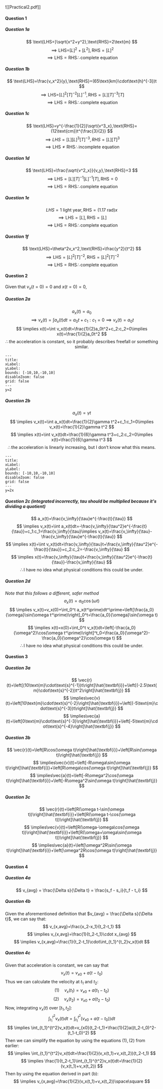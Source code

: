 ![[Practical2.pdf]]

#### Question 1
##### Question 1a
$$
\text{LHS=}\sqrt{x^2+y^2},\text{RHS}=2\text{m}
$$
$$
\implies\text{LHS=}[L]^2+[L^2],\text{RHS}=[L]^2
$$
$$
\implies\text{LHS}=\text{RHS}\therefore\text{complete equation}
$$
##### Question 1b
$$
\text{LHS}=\frac{v_x^2}{y},\text{RHS}=(65\text{km}\cdot\text{h}^{-3})t
$$
$$
\implies \text{LHS=}[L]^2[T]^{-2}[L]^{-1},\text{RHS}=[L][T]^{-3}[T]
$$
$$\implies\text{LHS}=\text{RHS}\therefore\text{complete equation}
$$

##### Question 1c
$$
\text{LHS}=y^{-\frac{1}{2}}\sqrt{v^3_x},\text{RHS}=(12\text{cm})t^{\frac{3}{2}}
$$
$$
\implies LHS=[L][L]^3[T]^{-3},RHS=[L][T]^3
$$
$$
\implies\text{LHS}\ne\text{RHS}\therefore\text{incomplete equation}
$$
##### Question 1d
$$
\text{LHS}=\frac{\sqrt{v^2_x}}{v_y},\text{RHS}=3
$$
$$
\implies\text{LHS}=[L][T]^{-1}[L]^{-1}[T],\text{RHS}=0
$$
$$
\implies\text{LHS}=\text{RHS}\therefore\text{complete equation}
$$
##### Question 1e
$$
LHS=1\text{ light year},\text{RHS}=(1.17\text{ rad})x
$$
$$
\implies\text{LHS}=[L],\text{RHS}=[L]
$$
$$
\implies\text{LHS}=\text{RHS}\therefore\text{complete equation}
$$
##### Question 1f
$$
\text{LHS}=\theta^2v_x^2,\text{RHS}=\frac{y^2}{t^2}
$$
$$
\implies\text{LHS}=[L]^2[T]^{-2},\text{RHS}=[L]^2[T]^{-2}
$$
$$
\implies\text{LHS}=\text{RHS}\therefore\text{complete equation}
$$
#### Question 2
Given that $v_x(t=0)=0$ and $x(t=0)=0$,
##### Question 2a
$$
a_x(t)=a_0
$$
$$
\implies v_x(t)=\int a_x(t)dt=a_0t+c_1:c_1=0\implies v_x(t)=a_0t
$$
$$
\implies x(t)=\int v_x(t)dt=\frac{1}{2}a_0t^2+c_2:c_2=0\implies x(t)=\frac{1}{2}a_0t^2
$$
$$
\therefore\text{the acceleration is constant, so it probably describes freefall or something similar.}
$$

```functionplot
---
title: 
xLabel: 
yLabel: 
bounds: [-10,10,-10,10]
disableZoom: false
grid: false
---
y=2
```

##### Question 2b
$$
a_x(t)=\gamma t
$$
$$
\implies v_x(t)=\int a_x(t)dt=\frac{1}{2}\gamma t^2+c_1:c_1=0\implies v_x(t)=\frac{1}{2}\gamma t^2
$$
$$
\implies x(t)=\int v_x(t)dt=\frac{1}{6}\gamma t^3+c_2:c_2=0\implies x(t)=\frac{1}{6}\gamma t^3
$$
$$
\therefore\text{the acceleration is linearly increasing, but I don't know what this means.}
$$

```functionplot
---
title: 
xLabel: 
yLabel: 
bounds: [-10,10,-10,10]
disableZoom: false
grid: false
---
y=2x
```

##### Question 2c (integrated incorrectly, tau should be multiplied because it's dividing a quotient)
$$
a_x(t)=\frac{v_\infty}{\tau}e^{-\frac{t}{\tau}}
$$
$$
\implies v_x(t)=\int a_x(t)dt=-\frac{v_\infty}{\tau^2}e^{-\frac{t}{\tau}}+c_1:c_1=\frac{v_\infty}{\tau}\implies v_x(t)=\frac{v_\infty}{\tau}-\frac{v_\infty}{\tau}e^{-\frac{t}{\tau}}
$$
$$
\implies x(t)=\int v_x(t)dt=\frac{v_\infty}{\tau}t+\frac{v_\infty}{\tau^2}e^{-\frac{t}{\tau}}+c_2:c_2=-\frac{v_\infty}{\tau}
$$
$$
\implies x(t)=\frac{v_\infty}{\tau}t+\frac{v_\infty}{\tau^2}e^{-\frac{t}{\tau}}-\frac{v_\infty}{\tau}
$$
$$
\therefore\text{I have no idea what physical conditions this could be under.}
$$
##### Question 2d
*Note that this follows a different, safer method*
$$
a_x(t)=a_0\cos(\omega t)
$$
$$
\implies v_x(t)=v_x(0)+\int_0^t a_x(t^\prime)dt^\prime=\left[\frac{a_0}{\omega}\sin(\omega t^\prime)\right]_0^t=\frac{a_0}{\omega}\sin(\omega t)
$$
$$
\implies x(t)=x(0)+\int_0^t v_x(t)dt=\left[-\frac{a_0}{\omega^2}\cos(\omega t^\prime)\right]^t_0=\frac{a_0}{\omega^2}-\frac{a_0}{\omega^2}\cos(\omega t)
$$
$$
\therefore\text{I have no idea what physical conditions this could be under.}
$$
#### Question 3
##### Question 3a
$$
\vec{r}(t)=\left[(10\text{m}\cdot\text{s}^{-1})t\right]\hat{\textbf{i}}+\left[(-2.5\text{m}\cdot\text{s}^{-2})t^2\right]\hat{\textbf{j}}
$$
$$
\implies\vec{v}(t)=\left[10\text{m}\cdot\text{s}^{-2}\right]\hat{\textbf{i}}+\left[(-5\text{m}\cdot\text{s}^{-3})t\right]\hat{\textbf{j}}
$$
$$
\implies\vec{a}(t)=\left[0\text{m}\cdot\text{s}^{-3}\right]\hat{\textbf{i}}+\left[-5\text{m}\cdot\text{s}^{-4}\right]\hat{\textbf{j}}
$$
##### Question 3b
$$
\vec{r}(t)=\left[R\cos(\omega t)\right]\hat{\textbf{i}}+\left[R\sin(\omega t)\right]\hat{\textbf{j}}
$$
$$
\implies\vec{v}(t)=\left[-R\omega\sin(\omega t)\right]\hat{\textbf{i}}+\left[R\omega\cos(\omega t)\right]\hat{\textbf{j}}
$$
$$
\implies\vec{a}(t)=\left[-R\omega^2\cos(\omega t)\right]\hat{\textbf{i}}+\left[-R\omega^2\sin(\omega t)\right]\hat{\textbf{j}}
$$
##### Question 3c
$$
\vec{r}(t)=\left[R(\omega t-\sin(\omega t))\right]\hat{\textbf{i}}+\left[R(\omega t-\cos(\omega t))\right]\hat{\textbf{j}}
$$
$$
\implies\vec{v}(t)=\left[R(\omega-\omega\cos(\omega t))\right]\hat{\textbf{i}}+\left[R(\omega+\omega\sin(\omega t))\right]\hat{\textbf{j}}
$$
$$
\implies\vec{a}(t)=\left[\omega^2R\sin(\omega t)\right]\hat{\textbf{i}}+\left[\omega^2R\cos(\omega t)\right]\hat{\textbf{j}}
$$
#### Question 4
##### Question 4a
$$
v_{avg} = \frac{\Delta s}{\Delta t} = \frac{s_f - s_i}{t_f - t_i} 
$$
##### Question 4b
Given the aforementioned definition that $v_{avg} = \frac{\Delta s}{\Delta t}$, we can say that:
$$
v_{x,avg}=\frac{x_2-x_1}{t_2-t_1}
$$
$$
\implies v_{x,avg}=\frac{1}{t_2-t_1}\cdot x_{avg}
$$
$$
\implies v_{x,avg}=\frac{1}{t_2-t_1}\cdot\int_{t_1}^{t_2}v_x(t)dt
$$
##### Question 4c
Given that acceleration is constant, we can say that
$$
v_x(t)=v_{x0}+a(t-t_0)
$$
Thus we can calculate the velocity at $t_1$ and $t_2$:
$$
(1)\quad v_x(t_1)=v_{x0}+a(t_1-t_0)
$$
$$
(2)\quad v_x(t_2)=v_{x0}+a(t_2-t_0)
$$
Now, integrating $v_x(t)$ over $[t_1,t_2]$:
$$
\int_{t_1}^{t^2}v_x(t)dt=\int_{t_1}^{t^2}\left(v_{x0}+a(t-t_0)\right)dt
$$
$$
\implies \int_{t_1}^{t^2}v_x(t)dt=v_{x0}(t_2-t_1)+\frac{1}{2}a((t_2-t_0)^2-(t_1-t_0)^2)
$$
Then we can simplify the equation by using the equations $(1),(2)$ from earlier:
$$
\implies \int_{t_1}^{t^2}v_x(t)dt=\frac{1}{2}(v_x(t_1)+v_x(t_2))(t_2-t_1)
$$
$$
\implies \frac{1}{t_2-t_1}\int_{t_1}^{t^2}v_x(t)dt=\frac{1}{2}(v_x(t_1)+v_x(t_2))
$$
Then by using the equation derived in part (b):
$$
\implies v_{x,avg}=\frac{1}{2}(v_x(t_1)+v_x(t_2))\space\square
$$

